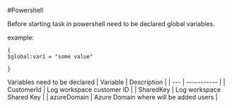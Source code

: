 #Powershell

Before starting task in powershell need to be declared global variables.

example:
```
{
$global:var1 = "some value"

}
```
Variables need to be declared
| Variable | Description |
| --- | ----------- |
| CustomerId | Log workspace customer ID |
| SharedKey | Log workspace Shared Key |
| azureDomain | Azure Domain where will be added users |
